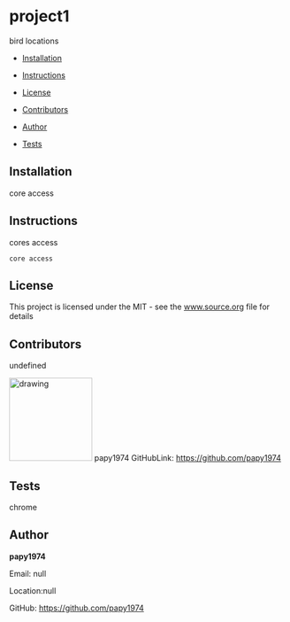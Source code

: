 # project1 
bird locations

* [Installation](#Installation)

* [Instructions](#Instructions)

* [License](#License)

* [Contributors](#Contributors)

* [Author](#Author)

* [Tests](#Tests)

## Installation
core access
## Instructions
cores access
```
core access
```
## License 
This project is licensed under the MIT - see the www.source.org file for details
## Contributors
undefined
            
 <img src="https://avatars3.githubusercontent.com/u/58053159?v=4" alt="drawing" width="150" display="inline"/> papy1974  GitHubLink: https://github.com/papy1974
## Tests
chrome
## Author 



**papy1974**

Email: null

Location:null

GitHub: https://github.com/papy1974
